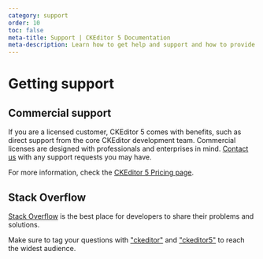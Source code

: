 ```yaml
---
category: support
order: 10
toc: false
meta-title: Support | CKEditor 5 Documentation
meta-description: Learn how to get help and support and how to provide feedback.
---
```


# Getting support

## Commercial support

If you are a licensed customer, CKEditor&nbsp;5 comes with benefits, such as direct support from the core CKEditor development team. Commercial licenses are designed with professionals and enterprises in mind. [Contact us](https://ckeditor.com/contact/) with any support requests you may have.

For more information, check the [CKEditor&nbsp;5 Pricing page](https://ckeditor.com/ckeditor-5-builds/pricing/).

## Stack Overflow

[Stack Overflow](https://stackoverflow.com) is the best place for developers to share their problems and solutions.

Make sure to tag your questions with ["ckeditor"](https://stackoverflow.com/questions/tagged/ckeditor) and ["ckeditor5"](https://stackoverflow.com/questions/tagged/ckeditor5) to reach the widest audience.
